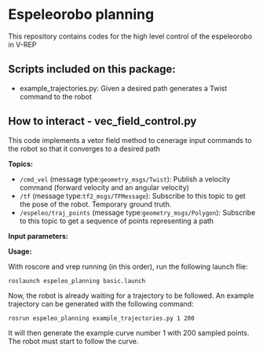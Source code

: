 # Espeleorobo planning

This repository contains codes for the high level control of the espeleorobo in V-REP


## Scripts included on this package:
- example_trajectories.py: Given a desired path generates a Twist command to the robot



## How to interact - vec_field_control.py

This code implements a vetor field method to cenerage input commands to the robot so that it converges to a desired path

**Topics:**
- `/cmd_vel`  (message type:`geometry_msgs/Twist`): Publish a velocity command (forward velocity and an angular velocity)
- `/tf`  (message type:`tf2_msgs/TFMessage`): Subscribe to this topic to get the pose of the robot. Temporary ground truth.
- `/espeleo/traj_points`  (message type:`geometry_msgs/Polygon`): Subscribe to this topic to get a sequence of points representing a path

**Input parameters:**


**Usage:**

With roscore and vrep running (in this order), run the following launch flie:

`roslaunch espeleo_planning basic.launch`

Now, the robot is already waiting for a trajectory to be followed. An example trajectory can be generated with the following command:

`rosrun espeleo_planning example_trajectories.py 1 200`

It will then generate the example curve number 1 with 200 sampled points. The robot must start to follow the curve.
